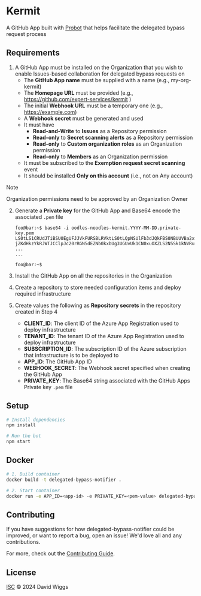 # Kermit

A GitHub App built with [Probot](https://github.com/probot/probot) that helps facilitate the delegated bypass request process

## Requirements
1. A GitHub App must be installed on the Organization that you wish to enable Issues-based collaboration for delegated bypass requests on
     - The **GitHub App name** must be supplied with a name (e.g., my-org-kermit)
     - The **Homepage URL** must be provided (e.g., https://github.com/expert-services/kermit )
     - The initial **Webhook URL** must be a temporary one (e.g., https://example.com)
     - A **Webhook secret** must be generated and used
     - It must have
       - **Read-and-Write** to **Issues** as a Repository permission
       - **Read-only** to **Secret scanning alerts** as a Repository permission
       - **Read-only** to **Custom organization roles** as an Organization permission
       - **Read-only** to **Members** as an Organization permission
     - It must be subscribed to the **Exemption request secret scanning** event
     - It should be installed **Only on this account** (i.e., not on Any account)

> [!NOTE]  
> Organization permissions need to be approved by an Organization Owner

2. Generate a **Private key** for the GitHub App and Base64 encode the associated `.pem` file

    ```console
    foo@bar:~$ base64 -i oodles-noodles-kermit.YYYY-MM-DD.private-key.pem
    LS0tLS1CRUdJTiBSU0EgUFJJVkFURSBLRVktLS0tLQpNSUlFb3dJQkFBS0NBUUVBa2xwaVlUdEZQbG5kdWdySDNOcGlvaGNZN1ZwNTlYMkhGTjJXM
    jZKdHkzYkRJWTJCClpJc20rRGN5dEZNb0kxbUg3UGUvUk1CN0xuOXZLS2N5Sk1kNVRuakxwUTBZWGdCOFRlQzdTa2tHNFB3alZKWlEKK1RlN3hiQU
    ...
    ...

    foo@bar:~$
    ```
3. Install the GitHub App on all the repositories in the Organization
4. Create a repository to store needed configuration items and deploy required infrastructure
5. Create values the following as **Repository secrets** in the repository created in Step 4
     - **CLIENT_ID**: The client ID of the Azure App Registration used to deploy infrastructure
     - **TENANT_ID**: The tenant ID of the Azure App Registration used to deploy infrastructure
     - **SUBSCRIPTION_ID**: The subscription ID of the Azure subscription that infrastructure is to be deployed to
     - **APP_ID**: The GitHub App ID
     - **WEBHOOK_SECRET**: The Webhook secret specified when creating the GitHub App
     - **PRIVATE_KEY**: The Base64 string associated with the GitHub Apps Private key `.pem` file

## Setup

```sh
# Install dependencies
npm install

# Run the bot
npm start
```

## Docker

```sh
# 1. Build container
docker build -t delegated-bypass-notifier .

# 2. Start container
docker run -e APP_ID=<app-id> -e PRIVATE_KEY=<pem-value> delegated-bypass-notifier
```

## Contributing

If you have suggestions for how delegated-bypass-notifier could be improved, or want to report a bug, open an issue! We'd love all and any contributions.

For more, check out the [Contributing Guide](CONTRIBUTING.md).

## License

[ISC](LICENSE) © 2024 David Wiggs
